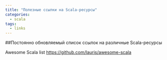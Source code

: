 ```yaml
---
title: "Полезные ссылки на Scala-ресурсы"
categories:
  - scala
tags:
  - links  
---
```


##Постоянно обновляемый список ссылок на различные Scala-ресурсы

Awesome Scala list https://github.com/lauris/awesome-scala